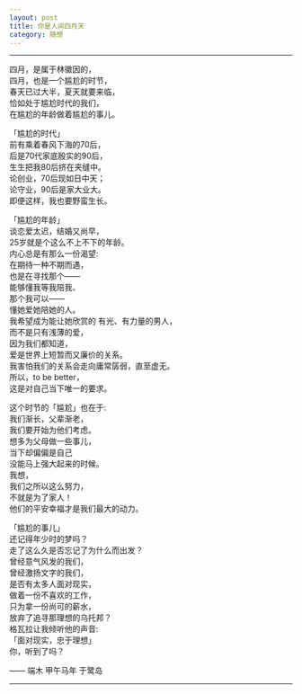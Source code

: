 ```yaml
---
layout: post  
title: 你是人间四月天  
category: 随想  
---
```

- - -
四月，是属于林徽因的，  
四月，也是一个尴尬的时节，  
春天已过大半，夏天就要来临，  
恰如处于尴尬时代的我们，  
在尴尬的年龄做着尴尬的事儿。  

「尴尬的时代」  
前有乘着春风下海的70后，  
后是70代家底殷实的90后，  
生生把我80后挤在夹缝中。  
论创业，70后现如日中天；  
论守业，90后是家大业大。  
即便这样，我也要野蛮生长。  

「尴尬的年龄」  
谈恋爱太迟，结婚又尚早，  
25岁就是个这么不上不下的年龄。  
内心总是有那么一份渴望:  
在期待一种不期而遇，  
也是在寻找那个——  
能够懂我等我陪我、  
那个我可以——  
懂她爱她陪她的人。  
我希望成为能让她欣赏的
有光、有力量的男人，  
而不是只有浅薄的爱，  
因为我们都知道，  
爱是世界上短暂而又廉价的关系。  
我害怕我们的关系会走向庸常孱弱，直至虚无。  
所以，to be better，  
这是对自己当下唯一的要求。  

这个时节的「尴尬」也在于:  
我们渐长，父辈渐老，  
我们要开始为他们考虑。  
想多为父母做一些事儿，  
当下却偏偏是自己  
没能马上强大起来的时候。  
我想，  
我们之所以这么努力，  
不就是为了家人！  
他们的平安幸福才是我们最大的动力。  

「尴尬的事儿」  
还记得年少时的梦吗？  
走了这么久是否忘记了为什么而出发？  
曾经意气风发的我们，  
曾经激扬文字的我们，  
是否有太多人面对现实，  
做着一份不喜欢的工作，  
只为拿一份尚可的薪水，  
放弃了追寻那理想的乌托邦？  
格瓦拉让我倾听他的声音:  
「面对现实，忠于理想」  
你，听到了吗？  

—— 端木 甲午马年 于鹭岛  
- - -
 